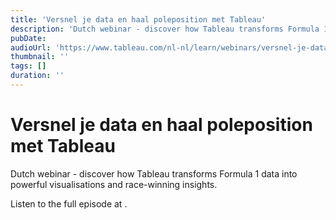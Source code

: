 ```yaml
---
title: 'Versnel je data en haal poleposition met Tableau'
description: 'Dutch webinar - discover how Tableau transforms Formula 1 data into powerful visualisations and race-winning insights.'
pubDate: 
audioUrl: 'https://www.tableau.com/nl-nl/learn/webinars/versnel-je-data-en-haal-poleposition-met-tableau'
thumbnail: ''
tags: []
duration: ''
---
```


# Versnel je data en haal poleposition met Tableau

Dutch webinar - discover how Tableau transforms Formula 1 data into powerful visualisations and race-winning insights.

Listen to the full episode at [](https://www.tableau.com/nl-nl/learn/webinars/versnel-je-data-en-haal-poleposition-met-tableau).
